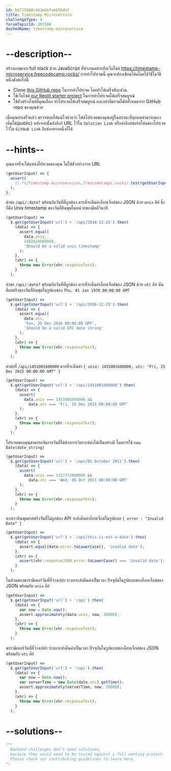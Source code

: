 ```yaml
---
id: bd7158d8c443edefaeb5bdef
title: Timestamp Microservice
challengeType: 4
forumTopicId: 301508
dashedName: timestamp-microservice
---
```


# --description--

สร้างแอพแบบ full stack ด้วย JavaScript ที่ทำงานคล้ายกับเว็บไซต์ <https://timestamp-microservice.freecodecamp.rocks/>  การทำโปรเจคนี้ คุณจะต้องเขียนโค้ดโดยใช้วิธีใดวิธีหนึ่งดังต่อไปนี้

-   Clone [this GitHub repo](https://github.com/freeCodeCamp/boilerplate-project-timestamp/) ในการทำโปรเจค โดยทำให้เสร็จทีละส่วน
-   ใช้เว็บไซต์ [our Replit starter project](https://replit.com/github/freeCodeCamp/boilerplate-project-timestamp) ในการทำโปรเจคให้เสร็จสมบูรณ์
-   ใช้ตัวสร้างไซต์ที่คุณเลือก ทำโปรเจคให้เสร็จสมบูรณ์ และอย่าลืมรวมไฟล์ทั้งหมดจาก GitHub repo ของคุณด้วย

เมื่อคุณทำเสร็จแล้ว ตรวจสอบให้แน่ใจด้วยว่า ไฟล์โปรเจคของคุณอยู่ในสถานะที่ทุกคนสามารถมองเห็นได้(public) หลังจากนั้นส่งลิงก์ URL ไว้ใน `Solution Link` หรือส่งลิงก์ซอร์สโค้ดของโปรเจคไว้ใน `GitHub Link` อีกช่องทางหนึ่งก็ได้

# --hints--

คุณควรที่จะให้แหล่งโปรเจคของคุณ ไม่ใช่ตัวอย่างจาก URL

```js
(getUserInput) => {
  assert(
    !/.*\/timestamp-microservice\.freecodecamp\.rocks/.test(getUserInput('url'))
  );
};
```

คำขอ `/api/:date?` พร้อมกับวันที่ที่ถูกต้อง ควรที่จะคืนค่าอ็อบเจ็กต์ของ JSON ด้วย `unix` คีย์ ซึ่งก็คือ Unix timestamp ของวันที่อินพุตในหน่วยของมิลลิวินาที

```js
(getUserInput) =>
  $.get(getUserInput('url') + '/api/2016-12-25').then(
    (data) => {
      assert.equal(
        data.unix,
        1482624000000,
        'Should be a valid unix timestamp'
      );
    },
    (xhr) => {
      throw new Error(xhr.responseText);
    }
  );
```

คำขอ `/api/:date?` พร้อมกับวันที่ที่ถูกต้อง ควรที่จะคืนค่าอ็อบเจ็กต์ของ JSON ด้วย `utc` คีย์ นั่นคือสตริงของวันที่อินพุตในรูปแบของ `Thu, 01 Jan 1970 00:00:00 GMT`

```js
(getUserInput) =>
  $.get(getUserInput('url') + '/api/2016-12-25').then(
    (data) => {
      assert.equal(
        data.utc,
        'Sun, 25 Dec 2016 00:00:00 GMT',
        'Should be a valid UTC date string'
      );
    },
    (xhr) => {
      throw new Error(xhr.responseText);
    }
  );
```

คำขอที่ `/api/1451001600000` ควรที่จะคืนค่า `{ unix: 1451001600000, utc: "Fri, 25 Dec 2015 00:00:00 GMT" }`

```js
(getUserInput) =>
  $.get(getUserInput('url') + '/api/1451001600000').then(
    (data) => {
      assert(
        data.unix === 1451001600000 &&
          data.utc === 'Fri, 25 Dec 2015 00:00:00 GMT'
      );
    },
    (xhr) => {
      throw new Error(xhr.responseText);
    }
  );
```

โปรเจคของคุณสามารถจัดการวันที่ได้ด้วยการวิคราะห์คำได้เป็นอย่างดี โดยการใช้ `new Date(date_string)`

```js
(getUserInput) =>
  $.get(getUserInput('url') + '/api/05 October 2011').then(
    (data) => {
      assert(
        data.unix === 1317772800000 &&
          data.utc === 'Wed, 05 Oct 2011 00:00:00 GMT'
      );
    },
    (xhr) => {
      throw new Error(xhr.responseText);
    }
  );
```

หากเราอินพุตค่าสตริงวันที่ไม่ถูกต้อง API จะส่งคืนค่าอ็อบเจ็กต์ในรูปแบบ `{ error : "Invalid Date" }`

```js
(getUserInput) =>
  $.get(getUserInput('url') + '/api/this-is-not-a-date').then(
    (data) => {
      assert.equal(data.error.toLowerCase(), 'invalid date');
    },
    (xhr) => {
      assert(xhr.responseJSON.error.toLowerCase() === 'invalid date');
    }
  );
```

ในส่วนของพารามิเตอร์วันที่ที่ว่างเปล่า ระบบจะส่งคืนค่าเป็นเวลา ปัจจุบันในรูปแบบของอ็อบเจ็กต์ของ JSON พร้อมกับ `unix` คีย์

```js
(getUserInput) =>
  $.get(getUserInput('url') + '/api').then(
    (data) => {
      var now = Date.now();
      assert.approximately(data.unix, now, 20000);
    },
    (xhr) => {
      throw new Error(xhr.responseText);
    }
  );
```

พารามิเตอร์วันที่ที่ว่างเปล่า ระบบจะส่งคืนค่าเป็นเวลา ปัจจุบันในรูปแบบของอ็อบเจ็กต์ของ JSON พร้อมกับ `utc` คีย์

```js
(getUserInput) =>
  $.get(getUserInput('url') + '/api').then(
    (data) => {
      var now = Date.now();
      var serverTime = new Date(data.utc).getTime();
      assert.approximately(serverTime, now, 20000);
    },
    (xhr) => {
      throw new Error(xhr.responseText);
    }
  );
```

# --solutions--

```js
/**
  Backend challenges don't need solutions, 
  because they would need to be tested against a full working project. 
  Please check our contributing guidelines to learn more.
*/
```
